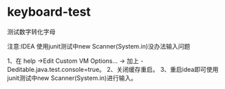 ﻿# keyboard-test
测试数字转化字母

注意:IDEA 使用junit测试中new Scanner(System.in)没办法输入问题

1、在 help ->Edit Custom VM Options... -> 加上 -Deditable.java.test.console=true。
2、关闭缓存重启。
3、重启idea即可使用junit测试中new Scanner(System.in)进行输入。

